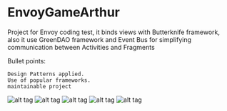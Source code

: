 # EnvoyGameArthur


Project for Envoy coding test, it binds views with Butterknife framework, also it use GreenDAO framework and Event Bus for 
simplifying communication between Activities and Fragments

Bullet points:

    Design Patterns applied.
    Use of popular frameworks.
    maintainable project
    
![alt tag](https://github.com/ferart/VendingMachine/blob/master/images/ArthursVendingMachine.jpg)
![alt tag](https://github.com/ferart/VendingMachine/blob/master/images/vending1.png)
![alt tag](https://github.com/ferart/VendingMachine/blob/master/images/vending2.png)
![alt tag](https://github.com/ferart/VendingMachine/blob/master/images/vending3.png)
![alt tag](https://github.com/ferart/VendingMachine/blob/master/images/vending4.png)
